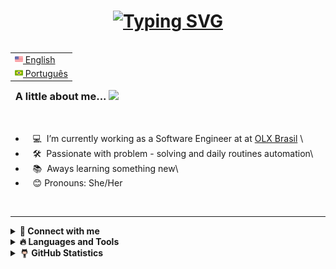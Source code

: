 <h1 align="center">
<a href="https://git.io/typing-svg"><img src="https://readme-typing-svg.herokuapp.com?font=Fira+Code&weight=700&size=30&duration=3002&pause=1000&color=110011BA&center=true&multiline=true&width=435&height=85&lines=Hey,+there!;Nice+to+have+you+here" alt="Typing SVG" /></a>
</h1>

<table align="right">
 <tr><td><a href="README.md"><img src="assets/us-flag.png" height="13"> English</a></td></tr>
 <tr><td><a href="README_pt.md"><img src="assets/br-flag.png" height="13"> Português</a></td></tr>
</table>

<!-- :space_invader: -->

### &nbsp;&nbsp;A little about me... <img src="https://media.giphy.com/media/VgCDAzcKvsR6OM0uWg/giphy.gif" width="50">

<br/>

- &nbsp;&nbsp;&nbsp;💻 &nbsp;I’m currently working as a Software Engineer at at [OLX Brasil](https://www.linkedin.com/company/olx-brasil/mycompany/) \
- &nbsp;&nbsp;&nbsp;🛠️ &nbsp;Passionate with problem - solving and daily routines automation\
- &nbsp;&nbsp;&nbsp;📚 &nbsp;Aways learning something new\
- &nbsp;&nbsp;&nbsp;😊 Pronouns: She/Her

<br/>

<hr/>
<details>
<summary><b>💬&nbsp;Connect with me</b></summary>
  <br/>
<p align="left">
   <a href="https://www.linkedin.com/in/ana-laura-sim%C3%B5es/"><img width="40" src="https://www.vectorlogo.zone/logos/linkedin/linkedin-tile.svg" /></a>&nbsp;&nbsp;&nbsp;&nbsp;
   <a href="mailto:ana.simoesmatos@gmail.com?subject=Olá%Ana%20Simões"><img width="40x" src="https://www.vectorlogo.zone/logos/gmail/gmail-icon.svg" /></a>&nbsp;&nbsp;&nbsp;&nbsp;
   <a href="https://www.instagram.com/ana_laura_mt/"><img width="40" src="https://www.vectorlogo.zone/logos/instagram/instagram-icon.svg" /></a>&nbsp;&nbsp;&nbsp;&nbsp;
 </p>
</details>

<details>
  <summary><b>🔥&nbsp;Languages and Tools</b></summary>
  <br/>
<code><img width="80px" src="https://www.vectorlogo.zone/logos/w3_html5/w3_html5-ar21.svg"></code>
<code><img width="80px" src="https://www.vectorlogo.zone/logos/w3_css/w3_css-ar21.svg"></code>
<code><img width="80px" src="https://www.vectorlogo.zone/logos/jquery/jquery-horizontal.svg"></code> 
<code><img width="80px" src="https://www.vectorlogo.zone/logos/vuejs/vuejs-ar21.svg"></code>
<code><img width="80px" src="https://www.vectorlogo.zone/logos/reactjs/reactjs-ar21.svg"></code>
<code><img width="80px" src="https://www.vectorlogo.zone/logos/javascript/javascript-horizontal.svg"></code>
<code><img width="80px" src="https://www.vectorlogo.zone/logos/typescriptlang/typescriptlang-ar21.svg"></code>
<code><img width="80px" src="https://www.vectorlogo.zone/logos/nodejs/nodejs-ar21.svg"></code>
<code><img width="80px" src="https://www.vectorlogo.zone/logos/graphql/graphql-ar21.svg"></code>
<code><img width="80px" src="https://www.vectorlogo.zone/logos/nestjs/nestjs-ar21.svg"></code>
<code><img width="80px" src="https://www.vectorlogo.zone/logos/expressjs/expressjs-ar21.svg"></code> 
<code><img width="80px" src="https://www.vectorlogo.zone/logos/java/java-ar21.svg"></code>
<code><img width="80px" src="https://www.vectorlogo.zone/logos/gradle/gradle-ar21.svg"></code>
<code><img width="80px" src="https://www.vectorlogo.zone/logos/springio/springio-ar21.svg"></code>
<code><img width="80px" src="https://www.vectorlogo.zone/logos/hibernate/hibernate-ar21.svg"></code>
<code><img width="80px" src="https://www.vectorlogo.zone/logos/python/python-horizontal.svg"></code>
<code><img width="80px" src="https://www.vectorlogo.zone/logos/pocoo_flask/pocoo_flask-ar21.svg"></code>
<code><img width="80px" src="https://www.vectorlogo.zone/logos/golang/golang-horizontal.svg"></code>
<code><img width="80px" src="https://www.vectorlogo.zone/logos/github/github-ar21.svg"></code>
<code><img width="80px" src="https://www.vectorlogo.zone/logos/git-scm/git-scm-ar21.svg"></code>
<code><img width="80px" src="https://www.vectorlogo.zone/logos/linux/linux-ar21.svg"></code>
<code><img width="80px" src="https://www.vectorlogo.zone/logos/mysql/mysql-ar21.svg"></code>
<code><img width="80px" src="https://www.vectorlogo.zone/logos/postgresql/postgresql-horizontal.svg"></code>
<code><img width="80px" src="https://www.vectorlogo.zone/logos/redis/redis-ar21.svg"></code>
<code><img width="80px" src="https://www.vectorlogo.zone/logos/docker/docker-ar21.svg"></code>
<code><img width="80px" src="https://www.vectorlogo.zone/logos/amazon_aws/amazon_aws-ar21.svg"></code>
<code><img width="80px" src="https://www.vectorlogo.zone/logos/amazon_awslambda/amazon_awslambda-ar21.svg"></code>
<code><img width="80px" src="https://www.vectorlogo.zone/logos/kubernetes/kubernetes-ar21.svg"></code>   
<code><img width="80px" src="https://www.vectorlogo.zone/logos/yaml/yaml-ar21.svg"></code>  
<code><img width="80px" src="https://www.vectorlogo.zone/logos/json/json-ar21.svg"></code>
<code><img width="80px" src="https://www.vectorlogo.zone/logos/grafana/grafana-ar21.svg"></code>
<code><img width="80px" src="https://www.vectorlogo.zone/logos/datadoghq/datadoghq-ar21.svg"></code>
<code><img width="80px" src="https://www.vectorlogo.zone/logos/apache_kafka/apache_kafka-ar21.svg"></code>
<code><img width="80px" src="https://www.vectorlogo.zone/logos/slack/slack-ar21.svg"></code>
<code><img width="80px" src="https://www.vectorlogo.zone/logos/trello/trello-ar21.svg"></code>
<code><img width="80px" src="https://www.vectorlogo.zone/logos/atlassian_jira/atlassian_jira-ar21.svg"></code> 

<!-- <code><img width="80px" src="https://www.vectorlogo.zone/logos/atlassian_jira/atlassian_jira-ar21.svg"></code>  -->
</details>


<details>
  <summary><b><img src="assets/octocat.gif" width="15"  height="15" align="center">&nbsp;GitHub Statistics</b></summary>
  <br/>
    <p align="center">
        <img height="137px" alt="Github Stats" src="https://github-readme-stats.vercel.app/api?username=Ana-Laura-Simoes&theme=omni&show_icons=true&hide_title=true&hide_border=true&show_icons=true&include_all_commits=true&count_private=true&line_height=21" /> <img height="137px" alt="Most Used Languages" src="https://github-readme-stats.vercel.app/api/top-langs/?username=Ana-Laura-Simoes&layout=compact&theme=omni&show_icons=true&hide=html&hide_title=true&hide_border=true&langs_count=8"/>
  </p>
</details>
